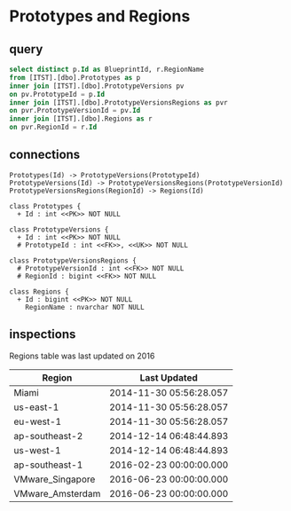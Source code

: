 # Prototypes and Regions

## query
```sql
select distinct p.Id as BlueprintId, r.RegionName
from [ITST].[dbo].Prototypes as p
inner join [ITST].[dbo].PrototypeVersions pv
on pv.PrototypeId = p.Id
inner join [ITST].[dbo].PrototypeVersionsRegions as pvr
on pvr.PrototypeVersionId = pv.Id
inner join [ITST].[dbo].Regions as r
on pvr.RegionId = r.Id
```
## connections
```
Prototypes(Id) -> PrototypeVersions(PrototypeId)
PrototypeVersions(Id) -> PrototypeVersionsRegions(PrototypeVersionId)
PrototypeVersionsRegions(RegionId) -> Regions(Id)
```
```
class Prototypes {
  + Id : int <<PK>> NOT NULL

class PrototypeVersions {
  + Id : int <<PK>> NOT NULL
  # PrototypeId : int <<FK>>, <<UK>> NOT NULL

class PrototypeVersionsRegions {
  # PrototypeVersionId : int <<FK>> NOT NULL
  # RegionId : bigint <<FK>> NOT NULL

class Regions {
  + Id : bigint <<PK>> NOT NULL
    RegionName : nvarchar NOT NULL
```
## inspections
Regions table was last updated on 2016

| Region            | Last Updated           |
|-------------------|------------------------|
| Miami             | 2014-11-30 05:56:28.057 |
| us-east-1         | 2014-11-30 05:56:28.057 |
| eu-west-1         | 2014-11-30 05:56:28.057 |
| ap-southeast-2    | 2014-12-14 06:48:44.893 |
| us-west-1         | 2014-12-14 06:48:44.893 |
| ap-southeast-1    | 2016-02-23 00:00:00.000 |
| VMware_Singapore  | 2016-06-23 00:00:00.000 |
| VMware_Amsterdam  | 2016-06-23 00:00:00.000 |